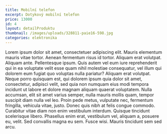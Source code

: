 ```yaml
---
title: Mobilní telefon
excerpt: Dotykový mobilní telefon
price: 13000
id: 4
layout: detailProduktu
thumbnail: /images/uploads/328811-paie16-598.jpg
categories: elektronika
---
```

Lorem ipsum dolor sit amet, consectetuer adipiscing elit. Mauris elementum mauris vitae tortor. Aenean fermentum risus id tortor. Aliquam erat volutpat. Aliquam ante. Pellentesque ipsum. Quis autem vel eum iure reprehenderit qui in ea voluptate velit esse quam nihil molestiae consequatur, vel illum qui dolorem eum fugiat quo voluptas nulla pariatur? Aliquam erat volutpat. Neque porro quisquam est, qui dolorem ipsum quia dolor sit amet, consectetur, adipisci velit, sed quia non numquam eius modi tempora incidunt ut labore et dolore magnam aliquam quaerat voluptatem. Nulla accumsan, elit sit amet varius semper, nulla mauris mollis quam, tempor suscipit diam nulla vel leo. Proin pede metus, vulputate nec, fermentum fringilla, vehicula vitae, justo. Donec quis nibh at felis congue commodo. Curabitur vitae diam non enim vestibulum interdum. Quisque tincidunt scelerisque libero. Phasellus enim erat, vestibulum vel, aliquam a, posuere eu, velit. Sed convallis magna eu sem. Fusce wisi. Mauris tincidunt sem sed arcu.

